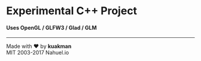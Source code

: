 # Experimental C++ Project
 
#### Uses OpenGL / GLFW3 / Glad / GLM

----

Made with :heart: by **kuakman**<br/>
MIT 2003-2017 Nahuel.io